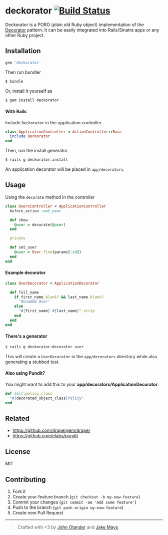 # deckorator [![Build Status](https://travis-ci.org/johnotander/deckorator.svg?branch=master)](https://travis-ci.org/johnotander/deckorator)

Deckorator is a PORO (plain old Ruby object) implementation of the [Decorator](https://en.wikipedia.org/wiki/Decorator_pattern) pattern.
It can be easily integrated into Rails/Sinatra apps or any other Ruby project.

## Installation

```ruby
gem 'deckorator'
```

Then run bundler

```sh
$ bundle
```

Or, install it yourself as

```sh
$ gem install deckorator
```

#### With Rails

Include `Deckorator` in the application controller

```rb
class ApplicationController < ActionController::Base
  include Deckorator
end
```

Then, run the install generator

```sh
$ rails g deckorator:install
```

An application decorator will be placed in `app/decorators`.

## Usage

Using the `decorate` method in the controller

```rb
class UsersController < ApplicationController
  before_action :set_user

  def show
    @user = decorate(@user)
  end

  private

  def set_user
    @user = User.find(params[:id])
  end
end
```

#### Example decorator

```rb
class UserDecorator < ApplicationDecorator

  def full_name
    if first_name.blank? && last_name.blank?
      'Unnamed User'
    else
      "#{first_name} #{last_name}".strip
    end
  end
end
```

#### There's a generator

```sh
$ rails g deckorator:decorator user
```

This will create a `UserDecorator` in the `app/decorators` directory while also generating a stubbed test.

#### Also using Pundit?

You might want to add this to your **app/decorators/ApplicationDecorator**:

```rb
def self.policy_class
  "#{decorated_object_class}Policy"
end
```

## Related

* <https://github.com/drapergem/draper>
* <https://github.com/elabs/pundit>

## License

MIT

## Contributing

1. Fork it
2. Create your feature branch (`git checkout -b my-new-feature`)
3. Commit your changes (`git commit -am 'Add some feature'`)
4. Push to the branch (`git push origin my-new-feature`)
5. Create new Pull Request

***

> Crafted with <3 by [John Otander](https://twitter.com/4lpine) and [Jake Mays](https://github.com/bravely).
